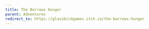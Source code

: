 ```yaml
---
title: The Barrows Hunger
parent: Adventures
redirect_to: https://glassbirdgames.itch.io/the-barrows-hunger
---
```

